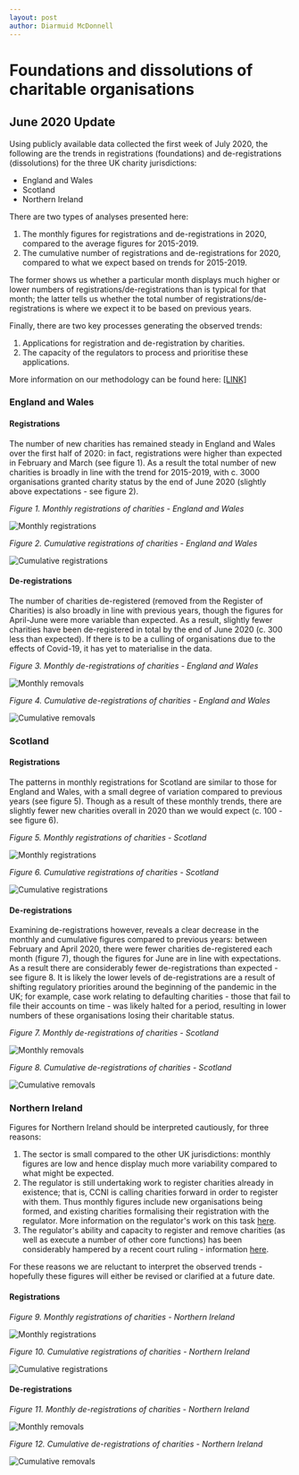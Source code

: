```yaml
---
layout: post
author: Diarmuid McDonnell
---
```


# Foundations and dissolutions of charitable organisations

## June 2020 Update

Using publicly available data collected the first week of July 2020, the following are the trends in registrations (foundations) and de-registrations (dissolutions) for the three UK charity jurisdictions:
* England and Wales
* Scotland
* Northern Ireland

There are two types of analyses presented here:
1. The monthly figures for registrations and de-registrations in 2020, compared to the average figures for 2015-2019.
2. The cumulative number of registrations and de-registrations for 2020, compared to what we expect based on trends for 2015-2019.

The former shows us whether a particular month displays much higher or lower numbers of registrations/de-registrations than is typical for that month; the latter tells us whether the total number of registrations/de-registrations is where we expect it to be based on previous years.

Finally, there are two key processes generating the observed trends:
1. Applications for registration and de-registration by charities.
2. The capacity of the regulators to process and prioritise these applications.

More information on our methodology can be found here: [ [LINK] ]({{site.url}}/methodology)

### England and Wales

#### Registrations

The number of new charities has remained steady in England and Wales over the first half of 2020: in fact, registrations were higher than expected in February and March (see figure 1). As a result the total number of new charities is broadly in line with the trend for 2015-2019, with c. 3000 organisations granted charity status by the end of June 2020 (slightly above expectations - see figure 2).

*Figure 1. Monthly registrations of charities - England and Wales*

![Monthly registrations]({{site.url}}/figures/ew-monthly-registrations-2020-07-10.png)

*Figure 2. Cumulative registrations of charities - England and Wales*

![Cumulative registrations]({{site.url}}/figures/ew-monthly-cumulative-registrations-2020-07-10.png)

#### De-registrations

The number of charities de-registered (removed from the Register of Charities) is also broadly in line with previous years, though the figures for April-June were more variable than expected. As a result, slightly fewer charities have been de-registered in total by the end of June 2020 (c. 300 less than expected). If there is to be a culling of organisations due to the effects of Covid-19, it has yet to materialise in the data.

*Figure 3. Monthly de-registrations of charities - England and Wales*

![Monthly removals]({{site.url}}/figures/ew-monthly-removals-2020-07-10.png)

*Figure 4. Cumulative de-registrations of charities - England and Wales*

![Cumulative removals]({{site.url}}/figures/ew-monthly-cumulative-removals-2020-07-10.png)

### Scotland

#### Registrations

The patterns in monthly registrations for Scotland are similar to those for England and Wales, with a small degree of variation compared to previous years (see figure 5). Though as a result of these monthly trends, there are slightly fewer new charities overall in 2020 than we would expect (c. 100 - see figure 6).

*Figure 5. Monthly registrations of charities - Scotland*

![Monthly registrations]({{site.url}}/figures/scot-monthly-registrations-2020-07-10.png)

*Figure 6. Cumulative registrations of charities - Scotland*

![Cumulative registrations]({{site.url}}/figures/scot-monthly-cumulative-registrations-2020-07-10.png)

#### De-registrations

Examining de-registrations however, reveals a clear decrease in the monthly and cumulative figures compared to previous years: between February and April 2020, there were fewer charities de-registered each month (figure 7), though the figures for June are in line with expectations. As a result there are considerably fewer de-registrations than expected - see figure 8. It is likely the lower levels of de-registrations are a result of shifting regulatory priorities around the beginning of the pandemic in the UK; for example, case work relating to defaulting charities - those that fail to file their accounts on time - was likely halted for a period, resulting in lower numbers of these organisations losing their charitable status.

*Figure 7. Monthly de-registrations of charities - Scotland*

![Monthly removals]({{site.url}}/figures/scot-monthly-removals-2020-07-10.png)

*Figure 8. Cumulative de-registrations of charities - Scotland*

![Cumulative removals]({{site.url}}/figures/scot-monthly-cumulative-removals-2020-07-10.png)

### Northern Ireland

Figures for Northern Ireland should be interpreted cautiously, for three reasons:
1. The sector is small compared to the other UK jurisdictions: monthly figures are low and hence display much more variability compared to what might be expected.
2. The regulator is still undertaking work to register charities already in existence; that is, CCNI is calling charities forward in order to register with them. Thus monthly figures include new organisations being formed, and existing charities formalising their registration with the regulator. More information on the regulator's work on this task [here](https://apps.charitycommissionni.org.uk/About_us/Contacting_us/FAQs.aspx#Registration%20begins%20date?).
3. The regulator's ability and capacity to register and remove charities (as well as execute a number of other core functions) has been considerably hampered by a recent court ruling - information [here](https://www.charitycommissionni.org.uk/news/legal-update/).

For these reasons we are reluctant to interpret the observed trends - hopefully these figures will either be revised or clarified at a future date.

#### Registrations

*Figure 9. Monthly registrations of charities - Northern Ireland*

![Monthly registrations]({{site.url}}/figures/ni-monthly-registrations-2020-07-10.png)

*Figure 10. Cumulative registrations of charities - Northern Ireland*

![Cumulative registrations]({{site.url}}/figures/ni-monthly-cumulative-registrations-2020-07-10.png)

#### De-registrations

*Figure 11. Monthly de-registrations of charities - Northern Ireland*

![Monthly removals]({{site.url}}/figures/ni-monthly-removals-2020-07-10.png)

*Figure 12. Cumulative de-registrations of charities - Northern Ireland*

![Cumulative removals]({{site.url}}/figures/ni-monthly-cumulative-removals-2020-07-10.png)